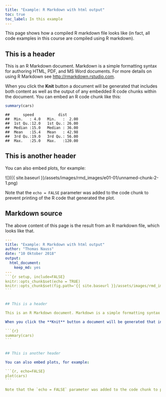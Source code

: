 ```yaml
---
title: "Example: R Markdown with html output"
toc: true
toc_label: In this example
---
```


This page shows how a compiled R markdown file looks like (in fact, all code examples in this course are compiled using R markdown).

## This is a header

This is an R Markdown document. Markdown is a simple formatting syntax for authoring HTML, PDF, and MS Word documents. For more details on using R Markdown see <http://rmarkdown.rstudio.com>.

When you click the **Knit** button a document will be generated that includes both content as well as the output of any embedded R code chunks within the document. You can embed an R code chunk like this:


```r
summary(cars)
```

```
##      speed           dist       
##  Min.   : 4.0   Min.   :  2.00  
##  1st Qu.:12.0   1st Qu.: 26.00  
##  Median :15.0   Median : 36.00  
##  Mean   :15.4   Mean   : 42.98  
##  3rd Qu.:19.0   3rd Qu.: 56.00  
##  Max.   :25.0   Max.   :120.00
```


## This is another header

You can also embed plots, for example:

![]({{ site.baseurl }}/assets/images/rmd_images/e01-01/unnamed-chunk-2-1.png)<!-- -->

Note that the `echo = FALSE` parameter was added to the code chunk to prevent printing of the R code that generated the plot.


## Markdown source
The above content of this page is the result from an R markdown file, which looks like that.
``````yaml
---
title: "Example: R Markdown with html output"
author: "Thomas Nauss"
date: "10 Oktober 2018"
output: 
  html_document: 
    keep_md: yes
---
```{r setup, include=FALSE}
knitr::opts_chunk$set(echo = TRUE)
knitr::opts_chunk$set(fig.path='{{ site.baseurl }}/assets/images/rmd_images/e01-01/')
```


## This is a header

This is an R Markdown document. Markdown is a simple formatting syntax for authoring HTML, PDF, and MS Word documents. For more details on using R Markdown see <http://rmarkdown.rstudio.com>.

When you click the **Knit** button a document will be generated that includes both content as well as the output of any embedded R code chunks within the document. You can embed an R code chunk like this:

```{r}
summary(cars)
```


## This is another header

You can also embed plots, for example:

```{r, echo=FALSE}
plot(cars)
```

Note that the `echo = FALSE` parameter was added to the code chunk to prevent printing of the R code that generated the plot.
``````
